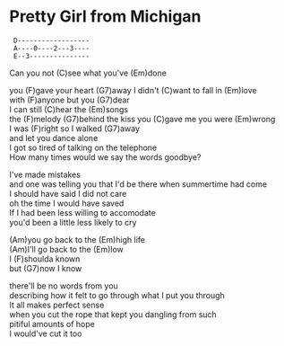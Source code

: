 # Pretty Girl from Michigan

``` 
 D------------------
 A----0----2---3----
 E--3---------------
```

Can you not (C)see what you've (Em)done  
  
you (F)gave your heart (G7)away I didn't (C)want to fall in (Em)love  
with (F)anyone but you (G7)dear  
I can still (C)hear the (Em)songs  
the (F)melody (G7)behind the kiss you (C)gave me you were (Em)wrong  
I was (F)right so I walked (G7)away  
and let you dance alone  
I got so tired of talking on the telephone  
How many times would we say the words goodbye?  
  
I've made mistakes  
and one was telling you that I'd be there when summertime had come  
I should have said I did not care  
oh the time I would have saved  
If I had been less willing to accomodate  
you'd been a little less likely to cry  
  
(Am)you go back to the (Em)high life  
(Am)I'll go back to the (Em)low  
I (F)shoulda known  
but (G7)now I know  
  
there'll be no words from you  
describing how it felt to go through what I put you through  
It all makes perfect sense  
when you cut the rope that kept you dangling from such  
pitiful amounts of hope  
I would've cut it too
